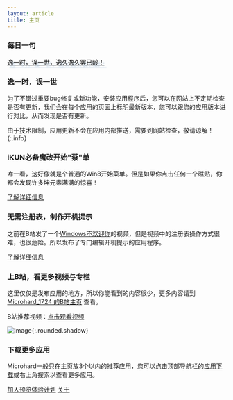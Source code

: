 ```yaml
---
layout: article
title: 主页
---
```


### 每日一句

<a href="#" id="hitokoto_text" style="color:#000;text-shadow: 5px 5px 2.5px #bcd;">逸一时，误一世，逸久逸久罢已龄！</a>
<br>
<script type="text/javascript" src="title.js"></script>

### 逸一时，误一世

为了不错过重要bug修复或新功能，安装应用程序后，您可以在网站上不定期检查是否有更新，我们会在每个应用的页面上标明最新版本，您可以跟您的应用版本进行对比，从而发现是否有更新。

由于技术限制，应用更新不会在应用内部推送，需要到网站检查，敬请谅解！
{:.info}

### iKUN必备魔改开始"蔡"单

咋一看，这好像就是个普通的Win8开始菜单。但是如果你点击任何一个磁贴，你都会发现许多坤元素满满的惊喜！

[了解详细信息](2023/01/25/cxk.html)

### 无需注册表，制作开机提示

之前在B站发了一个[Windows不欢迎你](https://b23.tv/oQV8VMP)的视频，但是视频中的注册表操作方式很难，也很危险。所以发布了专门编辑开机提示的应用程序。

[了解详细信息](2023/01/20/winwelcome.html)

### 上B站，看更多视频与专栏

这里仅仅是发布应用的地方，所以你能看到的内容很少，更多内容请到 [Microhard_1724 的B站主页](https://b23.tv/5kBoF1E) 查看。

B站推荐视频：[点击观看视频](https://b23.tv/euw947f)

![image](/广告图.png){:.rounded.shadow}

### 下载更多应用

Microhard一般只在主页放3个以内的推荐应用，您可以点击顶部导航栏的[应用下载](/blogs.html)或右上角搜索以查看更多应用。

[加入预览体验计划](/winload.html) [关于](/about.html)
